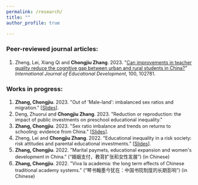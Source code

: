 ```yaml
---
permalink: /research/
title: ""
author_profile: true

---
```


### Peer-reviewed journal articles:
1. <span style="font-size:0.9em;">Zheng, Lei, Xiang Qi and **Chongjiu Zhang**. 2023. "[Can improvements in teacher quality reduce the cognitive gap between urban and rural students in China?](https://www.sciencedirect.com/science/article/abs/pii/S0738059323000573)" *International Journal of Educational Development*, 100, 102781.

### Works in progress:
1. <span style="font-size:0.9em;">**Zhang, Chongjiu**. 2023. "Out of 'Male-land': imbalanced sex ratios and migration."
   [[Slides](http://zhangchongjiu.github.io/assets/slides/Slides_Out_of_Male_land_230818.pdf)].
1. <span style="font-size:0.9em;">Deng, Zhuorui and **Chongjiu Zhang**. 2023. "Reduction or reproduction: the impact of public investments on preschool educational inequality."
1. <span style="font-size:0.9em;">**Zhang, Chongjiu**. 2023. "Sex ratio imbalance and trends on returns to schooling: evidence from China."
   [[Slides](http://zhangchongjiu.github.io/assets/slides/Slides_Return_education_231202.pdf)].
1. <span style="font-size:0.9em;">Zheng, Lei and **Chongjiu Zhang**. 2022. "Educational inequality in a risk society: risk attitudes and parental educational investments​."
   [[Slides](http://zhangchongjiu.github.io/assets/slides/Slides_Risk_attitude_Educational_investments_221217.pdf)].
1. <span style="font-size:0.9em;">**Zhang, Chongjiu**. 2022. "Marital paymets, educational expansion and women's development in China." (“婚姻支付，教育扩张和女性发展”) (in Chinese)
1. <span style="font-size:0.9em;">**Zhang, Chongjiu**. 2022. "Viva la academia: the long term effects of Chinese traditional academy systems." (“琴书翰墨今犹在：中国书院制度的长期影响”) (in Chinese)
